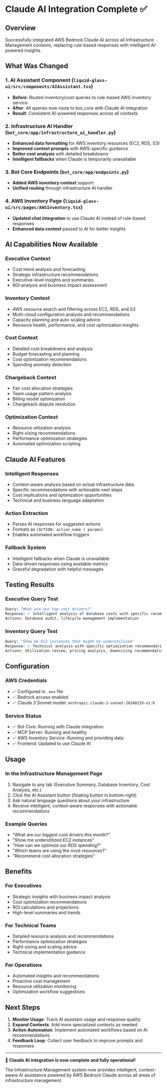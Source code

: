 # Claude AI Integration Complete ✅

## Overview
Successfully integrated AWS Bedrock Claude AI across all Infrastructure Management contexts, replacing rule-based responses with intelligent AI-powered insights.

## What Was Changed

### 1. AI Assistant Component (`liquid-glass-ui/src/components/AIAssistant.tsx`)
- **Before**: Routed inventory/cost queries to rule-based AWS inventory service
- **After**: All queries now route to bot_core with Claude AI integration
- **Result**: Consistent AI-powered responses across all contexts

### 2. Infrastructure AI Handler (`bot_core/app/infrastructure_ai_handler.py`)
- **Enhanced data formatting** for AWS inventory resources (EC2, RDS, S3)
- **Improved context prompts** with AWS-specific guidance
- **Better cost analysis** with detailed breakdowns
- **Intelligent fallbacks** when Claude is temporarily unavailable

### 3. Bot Core Endpoints (`bot_core/app/endpoints.py`)
- **Added AWS inventory context** support
- **Unified routing** through infrastructure AI handler

### 4. AWS Inventory Page (`liquid-glass-ui/src/pages/AWSInventory.tsx`)
- **Updated chat integration** to use Claude AI instead of rule-based responses
- **Enhanced data context** passed to AI for better insights

## AI Capabilities Now Available

### Executive Context
- Cost trend analysis and forecasting
- Strategic infrastructure recommendations
- Executive-level insights and summaries
- ROI analysis and business impact assessment

### Inventory Context
- AWS resource search and filtering across EC2, RDS, and S3
- Multi-cloud configuration analysis and recommendations
- Capacity planning and auto-scaling advice
- Resource health, performance, and cost optimization insights

### Cost Context
- Detailed cost breakdowns and analysis
- Budget forecasting and planning
- Cost optimization recommendations
- Spending anomaly detection

### Chargeback Context
- Fair cost allocation strategies
- Team usage pattern analysis
- Billing model optimization
- Chargeback dispute resolution

### Optimization Context
- Resource utilization analysis
- Right-sizing recommendations
- Performance optimization strategies
- Automated optimization scripting

## Claude AI Features

### Intelligent Responses
- Context-aware analysis based on actual infrastructure data
- Specific recommendations with actionable next steps
- Cost implications and optimization opportunities
- Technical and business language adaptation

### Action Extraction
- Parses AI responses for suggested actions
- Formats as `[ACTION: action_name | params]`
- Enables automated workflow triggers

### Fallback System
- Intelligent fallbacks when Claude is unavailable
- Data-driven responses using available metrics
- Graceful degradation with helpful messages

## Testing Results

### Executive Query Test
```bash
Query: "What are our top cost drivers?"
Response: ✅ Intelligent analysis of database costs with specific recommendations
Actions: Database audit, lifecycle management implementation
```

### Inventory Query Test
```bash
Query: "Show me EC2 instances that might be underutilized"
Response: ✅ Technical analysis with specific optimization recommendations
Actions: Utilization review, pricing analysis, downsizing recommendations
```

## Configuration

### AWS Credentials
- ✅ Configured in `.env` file
- ✅ Bedrock access enabled
- ✅ Claude 3 Sonnet model: `anthropic.claude-3-sonnet-20240229-v1:0`

### Service Status
- ✅ Bot Core: Running with Claude integration
- ✅ MCP Server: Running and healthy
- ✅ AWS Inventory Service: Running and providing data
- ✅ Frontend: Updated to use Claude AI

## Usage

### In the Infrastructure Management Page
1. Navigate to any tab (Executive Summary, Database Inventory, Cost Analysis, etc.)
2. Click the AI Assistant button (floating button in bottom-right)
3. Ask natural language questions about your infrastructure
4. Receive intelligent, context-aware responses with actionable recommendations

### Example Queries
- "What are our biggest cost drivers this month?"
- "Show me underutilized EC2 instances"
- "How can we optimize our RDS spending?"
- "Which teams are using the most resources?"
- "Recommend cost allocation strategies"

## Benefits

### For Executives
- Strategic insights with business impact analysis
- Cost optimization recommendations
- ROI calculations and projections
- High-level summaries and trends

### For Technical Teams
- Detailed resource analysis and recommendations
- Performance optimization strategies
- Right-sizing and scaling advice
- Technical implementation guidance

### For Operations
- Automated insights and recommendations
- Proactive cost management
- Resource utilization monitoring
- Optimization workflow suggestions

## Next Steps

1. **Monitor Usage**: Track AI assistant usage and response quality
2. **Expand Contexts**: Add more specialized contexts as needed
3. **Action Automation**: Implement automated workflows based on AI recommendations
4. **Feedback Loop**: Collect user feedback to improve prompts and responses

---

🎉 **Claude AI integration is now complete and fully operational!**

The Infrastructure Management system now provides intelligent, context-aware AI assistance powered by AWS Bedrock Claude across all areas of infrastructure management.